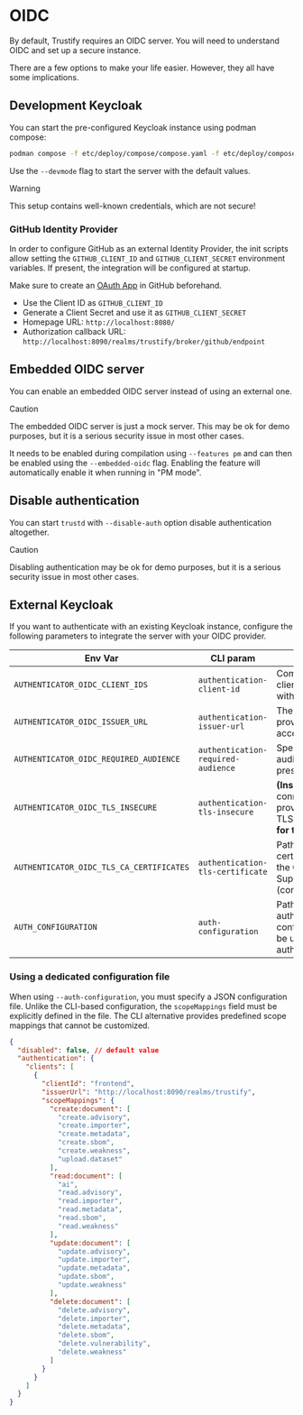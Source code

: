 # OIDC

By default, Trustify requires an OIDC server. You will need to understand OIDC and set up a secure instance.

There are a few options to make your life easier. However, they all have some implications.

## Development Keycloak

You can start the pre-configured Keycloak instance using podman compose:

```bash
podman compose -f etc/deploy/compose/compose.yaml -f etc/deploy/compose/compose-sso.yaml up
```

Use the `--devmode` flag to start the server with the default values.

> [!WARNING]
> This setup contains well-known credentials, which are not secure!

### GitHub Identity Provider

In order to configure GitHub as an external Identity Provider, the init scripts allow setting the `GITHUB_CLIENT_ID` and `GITHUB_CLIENT_SECRET` environment variables.
If present, the integration will be configured at startup.

Make sure to create an [OAuth App](https://github.com/settings/developers) in GitHub beforehand.

- Use the Client ID as `GITHUB_CLIENT_ID`
- Generate a Client Secret and use it as `GITHUB_CLIENT_SECRET`
- Homepage URL: `http://localhost:8080/`
- Authorization callback URL: `http://localhost:8090/realms/trustify/broker/github/endpoint`

## Embedded OIDC server

You can enable an embedded OIDC server instead of using an external one.

> [!CAUTION]
> The embedded OIDC server is just a mock server. This may be ok for demo purposes, but it is a serious security issue
> in most other cases.

It needs to be enabled during compilation using `--features pm` and can then be enabled using the `--embedded-oidc`
flag. Enabling the feature will automatically enable it when running in "PM mode".

## Disable authentication

You can start `trustd` with `--disable-auth` option disable authentication altogether.

> [!CAUTION]
> Disabling authentication may be ok for demo purposes, but it is a serious security issue in most other cases.

## External Keycloak

If you want to authenticate with an existing Keycloak instance, configure the following parameters to integrate the server with your OIDC provider.

|Env Var|CLI param|Description|
|-------|---------|-----------|
|`AUTHENTICATOR_OIDC_CLIENT_IDS`|`authentication-client-id`|Comma-separated list of client IDs for authentication with the OIDC provider.|
|`AUTHENTICATOR_OIDC_ISSUER_URL`|`authentication-issuer-url`|The base URL of the OIDC provider used to request access tokens.|
|`AUTHENTICATOR_OIDC_REQUIRED_AUDIENCE`|`authentication-required-audience`|Specifies an expected audience that must be present in access tokens.|
|`AUTHENTICATOR_OIDC_TLS_INSECURE`|`authentication-tls-insecure`|**(Insecure)** Allow connections to the OIDC provider without verifying TLS certificates. **Only use for testing.**|
|`AUTHENTICATOR_OIDC_TLS_CA_CERTIFICATES`|`authentication-tls-certificate`|Path(s) to additional CA certificates for validating the OIDC provider. Supports multiple values (comma-separated).|
|`AUTH_CONFIGURATION`|`auth-configuration`|Path to an external authentication/authorization configuration file. Cannot be used with individual authentication parameters.|

### Using a dedicated configuration file

When using `--auth-configuration`, you must specify a JSON configuration file.
Unlike the CLI-based configuration, the `scopeMappings` field must be explicitly defined in the file. 
The CLI alternative provides predefined scope mappings that cannot be customized.

```json
{
  "disabled": false, // default value
  "authentication": {
    "clients": [
      {
        "clientId": "frontend",
        "issuerUrl": "http://localhost:8090/realms/trustify",
        "scopeMappings": {
          "create:document": [
            "create.advisory",
            "create.importer",
            "create.metadata",
            "create.sbom",
            "create.weakness",
            "upload.dataset"
          ],
          "read:document": [
            "ai",
            "read.advisory",
            "read.importer",
            "read.metadata",
            "read.sbom",
            "read.weakness"
          ],
          "update:document": [
            "update.advisory",
            "update.importer",
            "update.metadata",
            "update.sbom",
            "update.weakness"
          ],
          "delete:document": [
            "delete.advisory",
            "delete.importer",
            "delete.metadata",
            "delete.sbom",
            "delete.vulnerability",
            "delete.weakness"
          ]
        }
      }
    ]
  }
}
```
